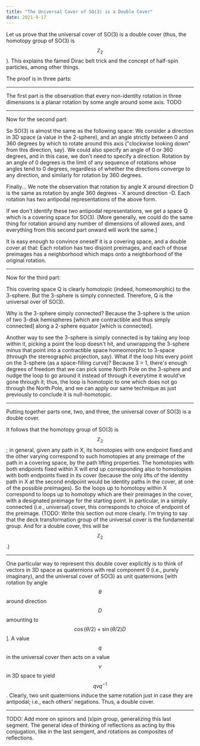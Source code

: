 ```yaml
---
title: "The Universal Cover of SO(3) is a Double Cover"
date: 2021-9-17
---
```

Let us prove that the universal cover of SO(3) is a double cover (thus, the homotopy group of SO(3) is $$\mathbb{Z}_2$$). This explains the famed Dirac belt trick and the concept of half-spin particles, among other things.

The proof is in three parts:

----


The first part is the observation that every non-identity rotation in three dimensions is a planar rotation by some angle around some axis. TODO

----

Now for the second part:

So SO(3) is almost the same as the following space: We consider a direction in 3D space (a value in the 2-sphere), and an angle strictly between 0 and 360 degrees by which to rotate around this axis ("clockwise looking down" from this direction, say). We could also specify an angle of 0 or 360 degrees, and in this case, we don't need to specify a direction. Rotation by an angle of 0 degrees is the limit of any sequence of rotations whose angles tend to 0 degrees, regardless of whether the directions converge to any direction, and similarly for rotation by 360 degrees.

Finally... We note the observation that rotation by angle X around direction D is the same as rotation by angle 360 degrees - X around direction -D. Each rotation has two antipodal representations of the above form.

If we don't identify these two antipodal representations, we get a space Q which is a covering space for SO(3). \[More generally, we could do the same thing for rotation around any number of dimensions of allowed axes, and everything from this second part onward will work the same.\]

It is easy enough to convince oneself it is a covering space, and a double cover at that: Each rotation has two disjoint preimages, and each of those preimages has a neighborhood which maps onto a neighborhood of the original rotation.

----

Now for the third part:

This covering space Q is clearly homotopic (indeed, homeomorphic) to the 3-sphere. But the 3-sphere is simply connected. Therefore, Q is the universal over of SO(3).

Why is the 3-sphere simply connected? Because the 3-sphere is the union of two 3-disk hemispheres \[which are contractible and thus simply connected\] along a 2-sphere equator \[which is connected\].

Another way to see the 3-sphere is simply connected is by taking any loop within it, picking a point the loop doesn't hit, and unwrapping the 3-sphere minus that point into a contractible space homeomorphic to 3-space (through the stereographic projection, say). What if the loop hits every point on the 3-sphere (as a space-filling curve)? Because 3 > 1, there's enough degrees of freedom that we can pick some North Pole on the 3-sphere and nudge the loop to go around it instead of through it everytime it would've gone through it; thus, the loop is homotopic to one which does not go through the North Pole, and we can apply our same technique as just previously to conclude it is null-homotopic.

----

Putting together parts one, two, and three, the universal cover of SO(3) is a double cover.

It follows that the homotopy group of SO(3) is $$\mathbb{Z_2}$$; in general, given any path in X, its homotopies with one endpoint fixed and the other varying correspond to such homotopies at any preimage of the path in a covering space, by the path lifting properties. The homotopies with both endpoints fixed within X will end up corresponding also to homotopies with both endpoints fixed in its cover (because the only lifts of the identity path in X at the second endpoint would be identity paths in the cover, at one of the possible preimages). So the loops up to homotopy within X correspond to loops up to homotopy which are their preimages in the cover, with a designated preimage for the starting point. In particular, in a simply connected (i.e., universal) cover, this corresponds to choice of endpoint of the preimage. (TODO: Write this section out more clearly. I'm trying to say that the deck transformation group of the universal cover is the fundamental group. And for a double cover, this will be $$\mathbb{Z}_2$$.)

----

One particular way to represent this double cover explicitly is to think of vectors in 3D space as quaternions with real component 0 (i.e., purely imaginary), and the universal cover of SO(3) as unit quaternions [with rotation by angle $$\theta$$ around direction $$D$$ amounting to $$\cos(\theta/2) + \sin(\theta/2)D$$]. A value $$q$$ in the universal cover then acts on a value $$v$$ in 3D space to yield $$q v q^{-1}$$. Clearly, two unit quaternions induce the same rotation just in case they are antipodal; i.e., each others' negations. Thus, a double cover.

----

TODO: Add more on spinors and (s)pin group, generalizing this last segment. The general idea of thinking of reflections as acting by this conjugation, like in the last semgent, and rotations as composites of reflections.